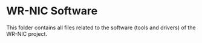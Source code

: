 WR-NIC Software
======================

This folder contains all files related to the software (tools and drivers) of the WR-NIC project.
